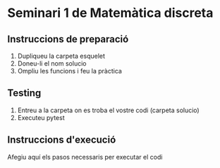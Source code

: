 # Seminari 1 de Matemàtica discreta
## Instruccions de preparació
1. Dupliqueu la carpeta esquelet
2. Doneu-li el nom solucio
3. Ompliu les funcions i feu la pràctica

## Testing
1. Entreu a la carpeta on es troba el vostre codi (carpeta solucio)
2. Executeu pytest

## Instruccions d'execució
Afegiu aquí els pasos necessaris per executar el codi